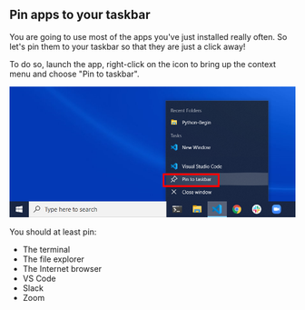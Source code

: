 ## Pin apps to your taskbar

You are going to use most of the apps you've just installed really often. So let's pin them to your taskbar so that they are just a click away!

To do so, launch the app, right-click on the icon to bring up the context menu and choose "Pin to taskbar".

![How to pin VS Code to the taskbar in Windows 10](images/windows_taskbar.png)

You should at least pin:
- The terminal
- The file explorer
- The Internet browser
- VS Code
- Slack
- Zoom
